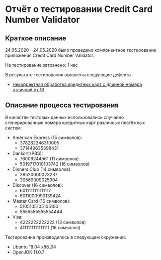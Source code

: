 # Отчёт о тестировании Credit Card Number Validator

## Краткое описание

24.05.2020 - 24.05.2020 было проведено компонентное тестирование приложения Credit Card Number Validator.

На тестирование затрачено: 1 час

В результате тестирования выявлены следующие дефекты:
* [Некорректная обработка кредитных карт с длинной номера отличной от 16](https://github.com/AlexSMGr54/netology-java-homework-1.2/issues/1)

## Описание процесса тестирования

В качестве тестовых данных использовались случайно сгенерированные номера кредитных карт различных платёжных систем:
* American Express (15 символов):
	* 378282246310005
	* 371449635398431
* Dankort (PBS):
	* 76009244561 (11 символов)
	* 5019717010103742 (16 символов)
* Dinners Club (14 символов):
	* 38520000023237
	* 30569309025904
* Discover (16 символов):
	* 6011111111111117
	* 6011000990139424
* Master Card (16 символов):
	* 5105105105105100
	* 5555555555554444
* Visa:
	* 4222222222222 (13 символов)
	* 4111111111111111 (16 символов)

Тестирование производилось в следующем окружении:
* Ubuntu 18.04 x86_64
* OpenJDK 11.0.7
